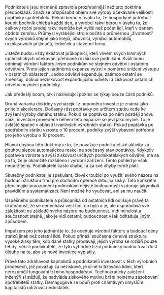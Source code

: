 Podnikatelé jsou nicméně zpravidla prozřetelnější než tato doktrína předpokládá. Snaží se přizpůsobit objem své výroby očekávané velikosti poptávky spotřebitelů. Pekaři berou v úvahu to, že hospodyně potřebují koupit bochník chleba každý den, a výrobci rakví berou v úvahu to, že celkový roční prodej rakví nemůže být vyšší než počet lidí, kteří v daném období zemřou. Průmysl vyrábějící stroje počítá s průměrnou „životností" svých výrobků stejně jako krejčí, obuvníci, výrobci automobilů, rozhlasových přijímačů, ledniček a stavební firmy.

Jistěže budou vždy existovat průkopníci, kteří vlivem svých klamných optimistických očekávání přehnaně rozšíří své podnikání. Kvůli tomu odnímají výrobní faktory jiným podnikům ve stejném odvětví i ostatním odvětvím. Proto jejich nadměrná expanze vyústí v poměrné snížení výstupu v ostatních oblastech. Jedno odvětví expanduje, zatímco ostatní se zmenšují, dokud neziskovost expandujícího odvětví a ziskovost ostatních odvětví nezmění podmínky.

Jak předešlý boom, tak i následující pokles se týkají pouze části podniků.

Druhá varianta doktríny vycházející z nepoměru investic je známá jako princip akcelerace. Dočasný růst poptávky po určitém statku vede ke zvýšení výroby daného statku. Pokud se poptávka po něm později znovu sníží, investice provedené během této expanze se jeví jako mylné. To je zvláště špatné v oblasti trvanlivých výrobních statků. Pokud poptávka po spotřebním statku vzroste o 10 procent, podniky zvýší vybavení potřebné pro jeho výrobu o 10 procent.

Hlavní chybou této doktríny je to, že považuje podnikatelské aktivity za pouhou slepou automatickou reakci na současný stav poptávky. Kdykoliv poptávka vzroste a zvýší ziskovost určitých podnikatelských odvětví, má se za to, že je okamžitě rozšířeno i výrobní zařízení. Tento pohled je však neudržitelný. Podnikatelé často chybují a za své chyby tvrdě platí.

Skutečný podnikatel je spekulant, člověk toužící po využití svého názoru na budoucí strukturu trhu pro obchodní operace slibující zisky. Toto konkrétní předjímající porozumění podmínkám nejisté budoucnosti vzdoruje jakýmkoli pravidlům a systematizaci. Není možné ho vyučovat, ani se mu naučit.

Úspěšného podnikatele a průkopníka od ostatních lidí odlišuje právě ta skutečnost, že se nenechává vést tím, co bylo a je, ale uspořádává své záležitosti na základě svého názoru na budoucnost. Vidí minulost a současnost stejně, jako je vidí ostatní; budoucnost však odhaduje jiným způsobem.

Impulzem pro jeho jednání je to, že oceňuje výrobní faktory a budoucí ceny statků jinak než ostatní lidé. Pokud přináší současná cenová struktura vysoké zisky těm, kdo dané statky prodávají, jejich výroba se rozšíří pouze tehdy, věří-li podnikatelé, že tyto výhodné tržní podmínky budou trvat dost dlouho na to, aby se nové investice vyplatily.

Právě tato zdráhavost kapitalistů a podnikatelů investovat v těch výrobních procesech, jež považují za neziskové, je silně kritizována lidmi, kteří nerozumějí fungování tržního hospodářství. Technokraticky založení inženýři si stěžují, že nadvláda ziskového motivu brání hojnému zásobování spotřebitelů statky. Demagogové se bouří proti chamtivým úmyslům kapitalistů udržovat nedostatek.